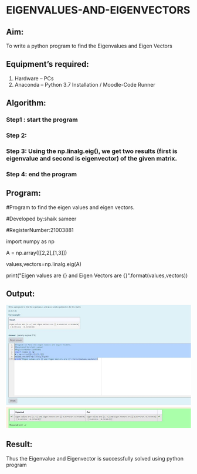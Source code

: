 # EIGENVALUES-AND-EIGENVECTORS
## Aim:
To write a python program to find the Eigenvalues and Eigen Vectors
## Equipment’s required:
1. 	Hardware – PCs
2. 	Anaconda – Python 3.7 Installation / Moodle-Code Runner
## Algorithm:
### Step1 : start the program
### Step 2: 
### Step 3: Using the np.linalg.eig(),  we get two results (first is eigenvalue and second is eigenvector) of the given matrix.
### Step 4: end the program

## Program:
#Program to find the eigen values and eigen vectors.


#Developed by:shaik sameer 

#RegisterNumber:21003881

import numpy as np

A = np.array([[2,2],[1,3]])

values,vectors=np.linalg.eig(A)

print("Eigen values are {} and Eigen Vectors are {}".format(values,vectors))

## Output:
![output](https://github.com/Shaik-sameer-AIML/EIGENVALUES-AND-EIGENVECTORS/blob/main/eigen%20vector.JPG?Raw=true)


## Result:
Thus the Eigenvalue and Eigenvector is successfully solved using python program

